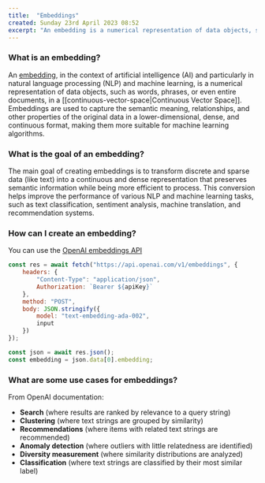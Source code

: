 ```yaml
---
title:  "Embeddings"
created: Sunday 23rd April 2023 08:52
excerpt: "An embedding is a numerical representation of data objects, such as words, phrases, or even entire document, in a Continuous Vector Space. They are used to capture semantic meaning, relationships, and other properties of the original data in a format that is more suitable for machine learning algorithms."
---
```


### What is an embedding?
An [embedding](https://platform.openai.com/docs/guides/embeddings/what-are-embeddings), in the context of artificial intelligence (AI) and particularly in natural language processing (NLP) and machine learning, is a numerical representation of data objects, such as words, phrases, or even entire documents, in a [[continuous-vector-space|Continuous Vector Space]]. Embeddings are used to capture the semantic meaning, relationships, and other properties of the original data in a lower-dimensional, dense, and continuous format, making them more suitable for machine learning algorithms.

### What is the goal of an embedding?
The main goal of creating embeddings is to transform discrete and sparse data (like text) into a continuous and dense representation that preserves semantic information while being more efficient to process. This conversion helps improve the performance of various NLP and machine learning tasks, such as text classification, sentiment analysis, machine translation, and recommendation systems.

### How can I create an embedding?
You can use the [OpenAI embeddings API](https://platform.openai.com/docs/api-reference/embeddings/create?lang=node.js)

```js
const res = await fetch("https://api.openai.com/v1/embeddings", {
	headers: {
		"Content-Type": "application/json",
		Authorization: `Bearer ${apiKey}`
	},
	method: "POST",
	body: JSON.stringify({
		model: "text-embedding-ada-002",
		input
	})
});

const json = await res.json();
const embedding = json.data[0].embedding;
```

### What are some use cases for embeddings?
From OpenAI documentation:
-   **Search** (where results are ranked by relevance to a query string)
-   **Clustering** (where text strings are grouped by similarity)
-   **Recommendations** (where items with related text strings are recommended)
-   **Anomaly detection** (where outliers with little relatedness are identified)
-   **Diversity measurement** (where similarity distributions are analyzed)
-   **Classification** (where text strings are classified by their most similar label)
